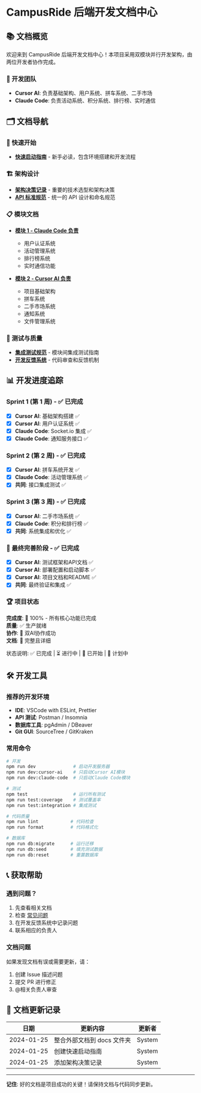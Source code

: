 # CampusRide 后端开发文档中心

## 📚 文档概览

欢迎来到 CampusRide 后端开发文档中心！本项目采用双模块并行开发架构，由两位开发者协作完成。

### 👥 开发团队

- **Cursor AI**: 负责基础架构、用户系统、拼车系统、二手市场
- **Claude Code**: 负责活动系统、积分系统、排行榜、实时通信

## 🗂️ 文档导航

### 🚀 快速开始

- [**快速启动指南**](./quick-start-guide.md) - 新手必读，包含环境搭建和开发流程

### 🏗️ 架构设计

- [**架构决策记录**](./architecture-decisions.md) - 重要的技术选型和架构决策
- [**API 标准规范**](./api-standards-specification.md) - 统一的 API 设计和命名规范

### 📋 模块文档

- [**模块 1 - Claude Code 负责**](./backend-module-1-claude-code.md)

  - 用户认证系统
  - 活动管理系统
  - 排行榜系统
  - 实时通信功能

- [**模块 2 - Cursor AI 负责**](./backend-module-2-cursor-ai.md)
  - 项目基础架构
  - 拼车系统
  - 二手市场系统
  - 通知系统
  - 文件管理系统

### 🧪 测试与质量

- [**集成测试规范**](./integration-testing-standards.md) - 模块间集成测试指南
- [**开发反馈系统**](./development-feedback-system.md) - 代码审查和反馈机制

## 📊 开发进度追踪

### Sprint 1 (第 1 周) - ✅ 已完成

- [x] **Cursor AI**: 基础架构搭建 ✅
- [x] **Cursor AI**: 用户认证系统 ✅
- [x] **Claude Code**: Socket.io 集成 ✅
- [x] **Claude Code**: 通知服务接口 ✅

### Sprint 2 (第 2 周) - ✅ 已完成

- [x] **Cursor AI**: 拼车系统开发 ✅
- [x] **Claude Code**: 活动管理系统 ✅
- [x] **共同**: 接口集成测试 ✅

### Sprint 3 (第 3 周) - ✅ 已完成

- [x] **Cursor AI**: 二手市场系统 ✅
- [x] **Claude Code**: 积分和排行榜 ✅
- [x] **共同**: 系统集成和优化 ✅

### 🎯 最终完善阶段 - ✅ 已完成

- [x] **Cursor AI**: 测试框架和API文档 ✅
- [x] **Cursor AI**: 部署配置和启动脚本 ✅
- [x] **Cursor AI**: 项目文档和README ✅
- [x] **共同**: 最终验证和集成 ✅

### 🏆 项目状态

**完成度**: 🚀 100% - 所有核心功能已完成  
**质量**: ✅ 生产就绪  
**协作**: 🤝 双AI协作成功  
**文档**: 📖 完整且详细

状态说明: ✅ 已完成 | ⏳ 进行中 | 🚧 已开始 | 📅 计划中

## 🛠️ 开发工具

### 推荐的开发环境

- **IDE**: VSCode with ESLint, Prettier
- **API 测试**: Postman / Insomnia
- **数据库工具**: pgAdmin / DBeaver
- **Git GUI**: SourceTree / GitKraken

### 常用命令

```bash
# 开发
npm run dev              # 启动开发服务器
npm run dev:cursor-ai    # 只启动Cursor AI模块
npm run dev:claude-code  # 只启动Claude Code模块

# 测试
npm test                 # 运行所有测试
npm run test:coverage    # 测试覆盖率
npm run test:integration # 集成测试

# 代码质量
npm run lint            # 代码检查
npm run format          # 代码格式化

# 数据库
npm run db:migrate      # 运行迁移
npm run db:seed         # 填充测试数据
npm run db:reset        # 重置数据库
```

## 📞 获取帮助

### 遇到问题？

1. 先查看相关文档
2. 检查 [常见问题](./quick-start-guide.md#常见问题)
3. 在开发反馈系统中记录问题
4. 联系相应的负责人

### 文档问题

如果发现文档有误或需要更新，请：

1. 创建 Issue 描述问题
2. 提交 PR 进行修正
3. @相关负责人审查

## 🔄 文档更新记录

| 日期       | 更新内容                   | 更新者 |
| ---------- | -------------------------- | ------ |
| 2024-01-25 | 整合外部文档到 docs 文件夹 | System |
| 2024-01-25 | 创建快速启动指南           | System |
| 2024-01-25 | 添加架构决策记录           | System |

---

**记住**: 好的文档是项目成功的关键！请保持文档与代码同步更新。
